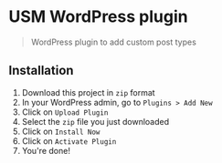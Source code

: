 # USM WordPress plugin

> WordPress plugin to add custom post types

## Installation

1. Download this project in `zip` format
2. In your WordPress admin, go to `Plugins > Add New`
3. Click on `Upload Plugin`
4. Select the `zip` file you just downloaded
5. Click on `Install Now`
6. Click on `Activate Plugin`
7. You're done!
